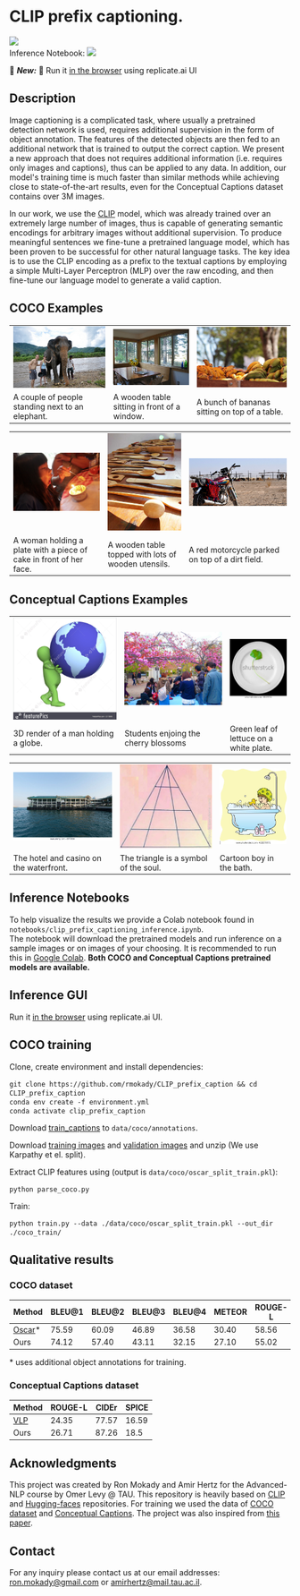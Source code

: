 # CLIP prefix captioning.

<a href="https://opensource.org/licenses/MIT"><img src="https://img.shields.io/badge/License-MIT-yellow.svg"></a>  
Inference Notebook: <a href="https://colab.research.google.com/drive/1tuoAC5F4sC7qid56Z0ap-stR3rwdk0ZV?usp=sharing"><img src="https://colab.research.google.com/assets/colab-badge.svg" height=20></a>  

 :partying_face: ***New:***  :partying_face: Run it [in the browser](https://replicate.ai/rmokady/clip_prefix_caption) using replicate.ai UI


## Description  
Image captioning is a complicated task, where usually a pretrained detection network is used, requires additional supervision in the form of object annotation. The features of the detected objects are then fed to an additional network that is trained to output the correct caption. We present a new approach that does not requires additional information (i.e. requires only images and captions), thus can be applied to any data. In addition, our model's training time is much faster than similar methods while achieving close to state-of-the-art results, even for the Conceptual Captions dataset contains over 3M images. 

In our work, we use the [CLIP](https://github.com/openai/CLIP) model, which was already trained over an extremely large number of images, thus is capable of generating semantic encodings for arbitrary images without additional supervision. To produce meaningful sentences we fine-tune a pretrained language model, which has been proven to be successful for other natural language tasks. The key idea is to use the CLIP encoding as a prefix to the textual captions by employing a simple Multi-Layer Perceptron (MLP) over the raw encoding, and then fine-tune our language model to generate a valid caption.

## COCO Examples

<table>
  <tr>
    <td><img src="Images/COCO_val2014_000000562207.jpg" ></td>
    <td><img src="Images/COCO_val2014_000000165547.jpg" ></td>
    <td><img src="Images/COCO_val2014_000000579664.jpg" ></td>
  </tr>
  <tr>
    <td>A couple of people standing next to an elephant. </td>
     <td>A wooden table sitting in front of a window.</td>
     <td>A bunch of bananas sitting on top of a table.</td>
  </tr>
 </table>
 
 <table>
  <tr>
    <td><img src="Images/COCO_val2014_000000060623.jpg" ></td>
    <td><img src="Images/COCO_val2014_000000386164.jpg" ></td>
    <td><img src="Images/COCO_val2014_000000354533.jpg" ></td>
  </tr>
  <tr>
    <td>A woman holding a plate with a piece of cake in front of her face. </td>
     <td>A wooden table topped with lots of wooden utensils.</td>
     <td>A red motorcycle parked on top of a dirt field.</td>
  </tr>
 </table>


## Conceptual Captions Examples

<table>
  <tr>
    <td><img src="Images/CONCEPTUAL_01.jpg" ></td>
    <td><img src="Images/CONCEPTUAL_02.jpg" ></td>
    <td><img src="Images/CONCEPTUAL_03.jpg" ></td>
  </tr>
  <tr>
    <td>3D render of a man holding a globe.</td>
     <td>Students enjoing the cherry blossoms</td>
     <td>Green leaf of lettuce on a white plate.</td>
  </tr>
 </table>
 
 <table>
  <tr>
    <td><img src="Images/CONCEPTUAL_04.jpg" ></td>
    <td><img src="Images/CONCEPTUAL_05.jpg" ></td>
    <td><img src="Images/CONCEPTUAL_06.jpg" ></td>
  </tr>
  <tr>
    <td>The hotel and casino on the waterfront. </td>
     <td>The triangle is a symbol of the soul.</td>
     <td>Cartoon boy in the bath.</td>
  </tr>
 </table>


## Inference Notebooks
To help visualize the results we provide a Colab notebook found in `notebooks/clip_prefix_captioning_inference.ipynb`.   
The notebook will download the pretrained models and run inference on a sample images or 
on images of your choosing. It is recommended to run this in [Google Colab](https://colab.research.google.com/drive/1tuoAC5F4sC7qid56Z0ap-stR3rwdk0ZV?usp=sharing).
**Both COCO and Conceptual Captions pretrained models are available.**


## Inference GUI
Run it [in the browser](https://replicate.ai/rmokady/clip_prefix_caption) using replicate.ai UI.


## COCO training

[comment]: <> (Dependencies can be found at the [Inference notebook]&#40;https://colab.research.google.com/drive/1tuoAC5F4sC7qid56Z0ap-stR3rwdk0ZV?usp=sharing&#41; )
Clone, create environment and install dependencies:  
```
git clone https://github.com/rmokady/CLIP_prefix_caption && cd CLIP_prefix_caption
conda env create -f environment.yml
conda activate clip_prefix_caption
```


Download [train_captions](https://drive.google.com/file/d/1D3EzUK1d1lNhD2hAvRiKPThidiVbP2K_/view?usp=sharing) to `data/coco/annotations`.

Download [training images](http://images.cocodataset.org/zips/val2014.zip) and [validation images](http://images.cocodataset.org/zips/train2014.zip) and unzip (We use Karpathy et el. split).

Extract CLIP features using (output is `data/coco/oscar_split_train.pkl`):
```
python parse_coco.py
```
Train:
```
python train.py --data ./data/coco/oscar_split_train.pkl --out_dir ./coco_train/
```

## Qualitative results

### COCO dataset


| Method  | BLEU@1 | BLEU@2 |  BLEU@3 | BLEU@4 | METEOR | ROUGE-L | CIDEr | SPICE |
| ------------- | ------------- | ------------- | ------------- | ------------- | ------------- | ------------- | ------------- | ------------- |
| [Oscar](https://arxiv.org/abs/2004.06165)*  | 75.59  | 60.09 | 46.89 | 36.58 | 30.40 | 58.56 | 124.12 | 23.17 |
| Ours  | 74.12 | 57.40 | 43.11 | 32.15 | 27.10 | 55.02 | 108.35 | 20.12 |


\* uses additional object annotations for training.


### Conceptual Captions dataset



| Method  | ROUGE-L | CIDEr | SPICE |
| ------------- | ------------- | ------------- | ------------- |
| [VLP](https://arxiv.org/abs/1909.11059) | 24.35 | 77.57 | 16.59 | 
| Ours | 26.71 | 87.26 | 18.5| 


## Acknowledgments
This project was created by Ron Mokady and Amir Hertz for the Advanced-NLP course by Omer Levy @ TAU.
This repository is heavily based on [CLIP](https://github.com/openai/CLIP) and [Hugging-faces](https://github.com/huggingface/transformers) repositories.
For training we used the data of [COCO dataset](https://cocodataset.org/#home) and [Conceptual Captions](https://ai.google.com/research/ConceptualCaptions/).
The project was also inspired from [this paper](https://arxiv.org/abs/2101.00190).

## Contact
For any inquiry please contact us at our email addresses: ron.mokady@gmail.com or amirhertz@mail.tau.ac.il.


